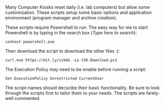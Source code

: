 Many Computer Kiosks reset daily (i.e. lab computers) but allow some customization. These scripts setup some basic options and application environment (program manager and archive creation). 

These scripts require Powershell to run. The easy way for me to start Powershell is by typing in the search box (*Type here to search*):

    conhost powershell.exe 

Then download the script to download the other files :):

    curl.exe https://bit.ly/cskdo -Lo CSK-Download.ps1

The Execution Policy may need to be enable before running a script:

    Set-ExecutionPolicy Unrestricted CurrentUser

The script-names should decscibe their basic functionality. Be sure to look through the scripts first to tailor them to your needs. The scripts are farely-well commented.
